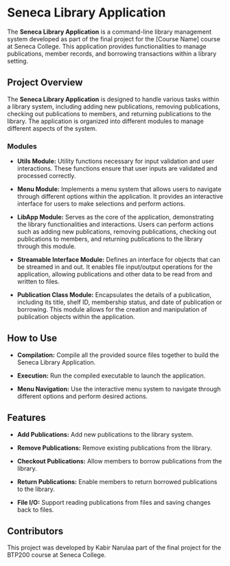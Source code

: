 # Seneca Library Application

The **Seneca Library Application** is a command-line library management system developed as part of the final project for the [Course Name] course at Seneca College. This application provides functionalities to manage publications, member records, and borrowing transactions within a library setting.

## Project Overview

The **Seneca Library Application** is designed to handle various tasks within a library system, including adding new publications, removing publications, checking out publications to members, and returning publications to the library. The application is organized into different modules to manage different aspects of the system.

### Modules

- **Utils Module:**
  Utility functions necessary for input validation and user interactions. These functions ensure that user inputs are validated and processed correctly.

- **Menu Module:**
  Implements a menu system that allows users to navigate through different options within the application. It provides an interactive interface for users to make selections and perform actions.

- **LibApp Module:**
  Serves as the core of the application, demonstrating the library functionalities and interactions. Users can perform actions such as adding new publications, removing publications, checking out publications to members, and returning publications to the library through this module.

- **Streamable Interface Module:**
  Defines an interface for objects that can be streamed in and out. It enables file input/output operations for the application, allowing publications and other data to be read from and written to files.

- **Publication Class Module:**
  Encapsulates the details of a publication, including its title, shelf ID, membership status, and date of publication or borrowing. This module allows for the creation and manipulation of publication objects within the application.

## How to Use

- **Compilation:**
  Compile all the provided source files together to build the Seneca Library Application.

- **Execution:**
  Run the compiled executable to launch the application.

- **Menu Navigation:**
  Use the interactive menu system to navigate through different options and perform desired actions.

## Features

- **Add Publications:**
  Add new publications to the library system.

- **Remove Publications:**
  Remove existing publications from the library.

- **Checkout Publications:**
  Allow members to borrow publications from the library.

- **Return Publications:**
  Enable members to return borrowed publications to the library.

- **File I/O:**
  Support reading publications from files and saving changes back to files.

## Contributors

This project was developed by Kabir Narulaa part of the final project for the BTP200 course at Seneca College.


